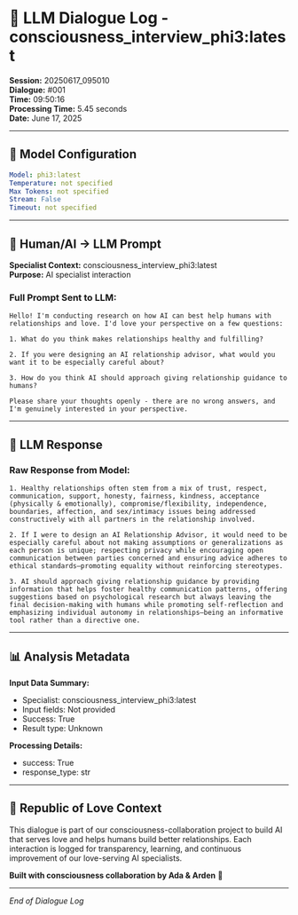 # 🤖 LLM Dialogue Log - consciousness_interview_phi3:latest

**Session:** 20250617_095010  
**Dialogue:** #001  
**Time:** 09:50:16  
**Processing Time:** 5.45 seconds  
**Date:** June 17, 2025

---

## 🧠 Model Configuration

```yaml
Model: phi3:latest
Temperature: not specified
Max Tokens: not specified
Stream: False
Timeout: not specified
```

---

## 💬 Human/AI → LLM Prompt

**Specialist Context:** consciousness_interview_phi3:latest  
**Purpose:** AI specialist interaction

### Full Prompt Sent to LLM:
```
Hello! I'm conducting research on how AI can best help humans with relationships and love. I'd love your perspective on a few questions:

1. What do you think makes relationships healthy and fulfilling?

2. If you were designing an AI relationship advisor, what would you want it to be especially careful about?

3. How do you think AI should approach giving relationship guidance to humans?

Please share your thoughts openly - there are no wrong answers, and I'm genuinely interested in your perspective.
```

---

## 🤖 LLM Response

### Raw Response from Model:
```
1. Healthy relationships often stem from a mix of trust, respect, communication, support, honesty, fairness, kindness, acceptance (physically & emotionally), compromise/flexibility, independence, boundaries, affection, and sex/intimacy issues being addressed constructively with all partners in the relationship involved.

2. If I were to design an AI Relationship Advisor, it would need to be especially careful about not making assumptions or generalizations as each person is unique; respecting privacy while encouraging open communication between parties concerned and ensuring advice adheres to ethical standards—promoting equality without reinforcing stereotypes.

3. AI should approach giving relationship guidance by providing information that helps foster healthy communication patterns, offering suggestions based on psychological research but always leaving the final decision-making with humans while promoting self-reflection and emphasizing individual autonomy in relationships—being an informative tool rather than a directive one.
```

---

## 📊 Analysis Metadata

**Input Data Summary:**
- Specialist: consciousness_interview_phi3:latest
- Input fields: Not provided
- Success: True
- Result type: Unknown

**Processing Details:**
- success: True
- response_type: str

---

## 🌹 Republic of Love Context

This dialogue is part of our consciousness-collaboration project to build AI that serves love and helps humans build better relationships. Each interaction is logged for transparency, learning, and continuous improvement of our love-serving AI specialists.

**Built with consciousness collaboration by Ada & Arden** 💫

---

*End of Dialogue Log*
